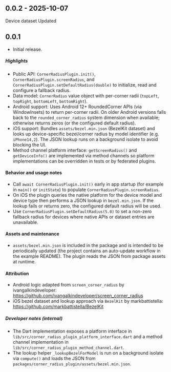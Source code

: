 ## 0.0.2 - 2025-10-07

Device dataset Updated

## 0.0.1

- Initial release.

##### Highlights
- Public API: `CornerRadiusPlugin.init()`, `CornerRadiusPlugin.screenRadius`,
	and `CornerRadiusPlugin.setDefaultRadius(double)` to initialize, read and
	configure a fallback radius.
- Data model: `CornerRadius` value object with per-corner radii
	(`topLeft`, `topRight`, `bottomLeft`, `bottomRight`).
- Android support: Uses Android 12+ RoundedCorner APIs (via WindowInsets)
	to return per-corner radii. On older Android versions falls back to the
	`rounded_corner_radius` system dimension when available; otherwise returns
	zeros (or the configured default radius).
- iOS support: Bundles `assets/bezel.min.json` (BezelKit dataset) and looks up
	device-specific bezel/corner radius by model identifier (e.g. `iPhone14,2`).
	The JSON lookup runs on a background isolate to avoid blocking the UI.
- Method channel platform interface: `getScreenRadius()` and `getDeviceInfo()`
	are implemented via method channels so platform implementations can be
	overridden in tests or by federated plugins.

#### Behavior and usage notes
- Call `await CornerRadiusPlugin.init()` early in app startup (for example in
	`main()` or `initState`) to populate `CornerRadiusPlugin.screenRadius`.
- On iOS the plugin queries the native platform for the device model and
	device type then performs a JSON lookup in `bezel.min.json`. If the lookup
	fails or returns zero, the configured default radius will be used.
- Use `CornerRadiusPlugin.setDefaultRadius(5.0)` to set a non-zero fallback
	radius for devices where native APIs or dataset entries are unavailable.

#### Assets and maintenance
- `assets/bezel.min.json` is included in the package and is intended to be
	periodically updated (the project contains an auto-update workflow in the
	example README). The plugin reads the JSON from package assets at runtime.

#### Attribution
- Android logic adapted from `screen_corner_radius` by
	ivangalkindeveloper: https://github.com/ivangalkindeveloper/screen_corner_radius
- iOS bezel dataset and lookup approach via `BezelKit` by markbattistella:
	https://github.com/markbattistella/BezelKit

##### Developer notes (internal)
- The Dart implementation exposes a platform interface in
	`lib/src/corner_radius_plugin_platform_interface.dart` and a method channel
	implementation in `lib/src/corner_radius_plugin_method_channel.dart`.
- The lookup helper `_lookupBezelForModel` is run on a background isolate via
	`compute()` and loads the JSON from
	`packages/corner_radius_plugin/assets/bezel.min.json`.

